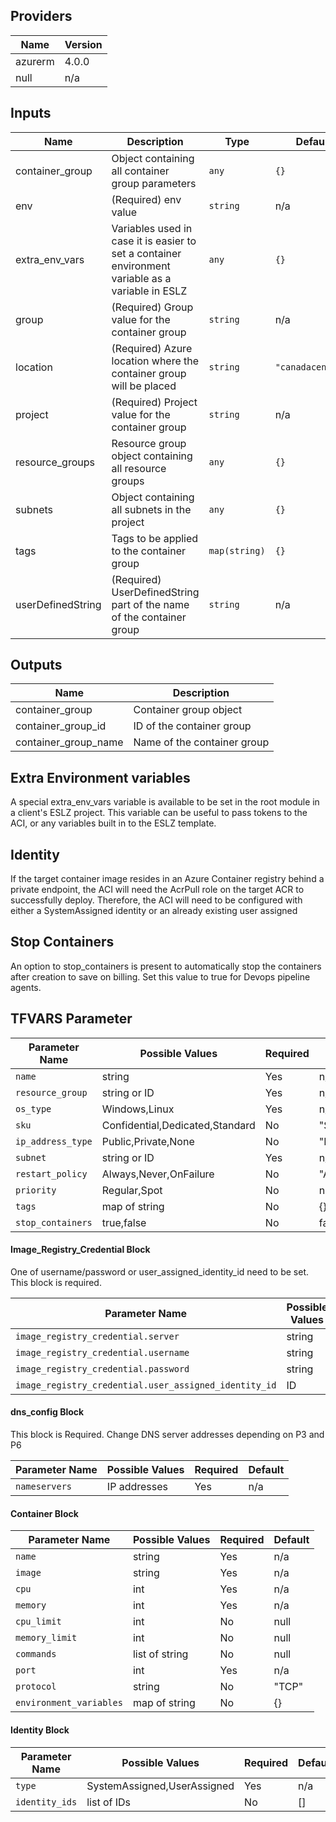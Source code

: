 ## Providers

| Name    | Version |
| ------- | ------- |
| azurerm | 4.0.0   |
| null    | n/a     |

## Inputs

| Name              | Description                                                                                       | Type          | Default           | Required |
| ----------------- | ------------------------------------------------------------------------------------------------- | ------------- | ----------------- | :------: |
| container\_group  | Object containing all container group parameters                                                  | `any`         | `{}`              |    no    |
| env               | (Required) env value                                                                              | `string`      | n/a               |   yes    |
| extra\_env\_vars  | Variables used in case it is easier to set a container environment variable as a variable in ESLZ | `any`         | `{}`              |    no    |
| group             | (Required) Group value for the container group                                                    | `string`      | n/a               |   yes    |
| location          | (Required) Azure location where the container group will be placed                                | `string`      | `"canadacentral"` |    no    |
| project           | (Required) Project value for the container group                                                  | `string`      | n/a               |   yes    |
| resource\_groups  | Resource group object containing all resource groups                                              | `any`         | `{}`              |    no    |
| subnets           | Object containing all subnets in the project                                                      | `any`         | `{}`              |    no    |
| tags              | Tags to be applied to the container group                                                         | `map(string)` | `{}`              |    no    |
| userDefinedString | (Required) UserDefinedString part of the name of the container group                              | `string`      | n/a               |   yes    |

## Outputs

| Name                   | Description                 |
| ---------------------- | --------------------------- |
| container\_group       | Container group object      |
| container\_group\_id   | ID of the container group   |
| container\_group\_name | Name of the container group |

## Extra Environment variables

A special extra_env_vars variable is available to be set in the root module in a client's ESLZ project. This variable can be useful to pass tokens to the ACI, or any variables built in to the ESLZ template.

## Identity

If the target container image resides in an Azure Container registry behind a private endpoint, the ACI will need the AcrPull role on the target ACR to successfully deploy. Therefore, the ACI will need to be configured with either a SystemAssigned identity or an already existing user assigned 

## Stop Containers

An option to stop_containers is present to automatically stop the containers after creation to save on billing. Set this value to true for Devops pipeline agents. 

## TFVARS Parameter

| Parameter Name    | Possible Values                 | Required | Default    |
| ----------------- | ------------------------------- | -------- | ---------- |
| `name`            | string                          | Yes      | n/a        |
| `resource_group`  | string or ID                    | Yes      | n/a        |
| `os_type`         | Windows,Linux                   | Yes      | n/a        |
| `sku`             | Confidential,Dedicated,Standard | No       | "Standard" |
| `ip_address_type` | Public,Private,None             | No       | "Private"  |
| `subnet`          | string or ID                    | Yes      | n/a        |
| `restart_policy`  | Always,Never,OnFailure          | No       | "Always"   |
| `priority`        | Regular,Spot                    | No       | null       |
| `tags`            | map of string                   | No       | {}         |
| `stop_containers` | true,false                      | No       | false      |

#### Image_Registry_Credential Block

One of username/password or user_assigned_identity_id need to be set. This block is required.  

| Parameter Name                                        | Possible Values | Required | Default |
| ----------------------------------------------------- | --------------- | -------- | ------- |
| `image_registry_credential.server`                    | string          | Yes      | n/a     |
| `image_registry_credential.username`                  | string          | No       | null    |
| `image_registry_credential.password`                  | string          | No       | null    |
| `image_registry_credential.user_assigned_identity_id` | ID              | No       | null    |

#### dns_config Block

This block is Required. Change DNS server addresses depending on P3 and P6

| Parameter Name           | Possible Values | Required | Default |
| ------------------------ | --------------- | -------- | ------- |
| `nameservers` | IP addresses    | Yes      | n/a     |

#### Container Block

| Parameter Name                    | Possible Values | Required | Default |
| --------------------------------- | --------------- | -------- | ------- |
| `name`                  | string          | Yes      | n/a     |
| `image`                 | string          | Yes      | n/a     |
| `cpu`                   | int             | Yes      | n/a     |
| `memory`                | int             | Yes      | n/a     |
| `cpu_limit`             | int             | No       | null    |
| `memory_limit`          | int             | No       | null    |
| `commands`              | list of string  | No       | null    |
| `port`                  | int             | Yes      | n/a     |
| `protocol`              | string          | No       | "TCP"   |
| `environment_variables` | map of string   | No       | {}      |

#### Identity Block

| Parameter Name          | Possible Values             | Required | Default |
| ----------------------- | --------------------------- | -------- | ------- |
| `type`         | SystemAssigned,UserAssigned | Yes      | n/a     |
| `identity_ids` | list of IDs                 | No       | []      |

